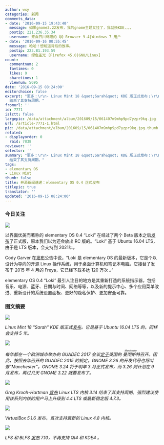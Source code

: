 ```yaml
---
author: wxy
categories: 新闻
comments_data:
- date: '2016-09-15 19:43:40'
  message: 如果gnome3.22发布，我的gnome主题又挂了，我就换KDE，，，，
  postip: 221.236.35.34
  username: 来自四川绵阳的 QQ Browser 9.4|Windows 7 用户
- date: '2016-09-16 00:55:45'
  message: 哈哈！想知道背后的故事。
  postip: 223.81.193.59
  username: 绿色圣光 [Firefox 45.0|GNU/Linux]
count:
  commentnum: 2
  favtimes: 0
  likes: 0
  sharetimes: 1
  viewnum: 5695
date: '2016-09-15 08:24:00'
editorchoice: false
excerpt: "更多：\r\n- Linux Mint 18 &quot;Sarah&quot; KDE 版正式发布；\r\n-  Linux LTS 内核 3.14
  结束了其支持周期。"
fromurl: ''
id: 7771
islctt: false
largepic: /data/attachment/album/201609/15/061407m9mhp9pd7yzpr9kq.jpg
url: /article-7771-1.html
pic: /data/attachment/album/201609/15/061407m9mhp9pd7yzpr9kq.jpg.thumb.jpg
related:
- displayorder: 0
  raid: 7838
reviewer: ''
selector: ''
summary: "更多：\r\n- Linux Mint 18 &quot;Sarah&quot; KDE 版正式发布；\r\n-  Linux LTS 内核 3.14
  结束了其支持周期。"
tags:
- elementary OS
- Linux Mint
thumb: false
title: 开源新闻速递：elementary OS 0.4 正式发布
titlepic: true
translator: ''
updated: '2016-09-15 08:24:00'
---
```


### 今日关注


![](/data/attachment/album/201609/15/061407m9mhp9pd7yzpr9kq.jpg)


以界面优美而著称的 elementary OS 0.4 “Loki” 在经过了两个 Beta 版本之后[发布](http://blog.elementary.io/post/147637979911/loki-04-stable-release)了正式版，原本我们以为还会放出 RC 版的。“Loki” 基于 Ubuntu 16.04 LTS，由于是 LTS 版本，会支持到 2021年。


Cody Garver 在[发布](http://blog.elementary.io/post/147637979911/loki-04-stable-release)公告中说，“Loki 是 elementary OS 的最新版本，它是个以设计为导向的开源 Linux 操作系统，用于桌面计算机和笔记本电脑。它接替了发布于 2015 年 4 月的 Freya，它已经下载多达 120 万次 。”


elementary OS 0.4 “Loki” 最引人注目的地方是其重新打造的系统指示器，包括音乐、电源、蓝牙、日期与时间、网络等等，以及新的提示中心、多个应用菜单改进、重新设计的系统设置面板、更好的隐私保护、更加安全可靠。


### 图文摘要


![](/data/attachment/album/201609/15/054848az997kc95qzuwuqd.jpg)


*Linux Mint 18 "Sarah" KDE 版正式[发布](http://blog.linuxmint.com/?p=3092)。它是基于 Ubuntu 16.04 LTS 的，同样会支持 5 年。*


![](/data/attachment/album/201609/15/055050mlzovchrfvv2rjph.jpg)


*每年都在一个欧洲城市举办的 GUADEC 2017 会议[定于](https://www.gnome.org/news/2016/09/guadec-2017/)英国的<ruby> 曼彻斯特 <rp>  （ </rp> <rt>  Manchester </rt> <rp>  ） </rp></ruby>召开。因此，按照去年召开的 GUADEC 2015 的规定，GNOME 3.26 的开发代号也将叫做“Manchester”。GNOME 3.24 将于明年 3 月正式发布，而 3.26 则计划在 9 月发布，再过几天 GNOME 3.22 就要发布了。*


![](/data/attachment/album/201609/15/060504hdsrdd6zl9ddylhc.jpg)


*Greg Kroah-Hartman [宣布](http://lkml.iu.edu/hypermail/linux/kernel/1609.1/02103.html) Linux LTS 内核 3.14 结束了其支持周期，强烈建议使用该系列内核的用户马上升级到 4.4 LTS 或最新稳定版 4.7.3。*


![](/data/attachment/album/201609/15/060941tbc1dgjj0j5rge5b.jpg)


*VirtualBox 5.1.6 发布，首次支持最新的 Linux 4.8 内核。*


![](/data/attachment/album/201609/15/061153s0rhkjb7rinij5nn.jpg)


*LFS 和 BLFS [发布](http://lists.linuxfromscratch.org/pipermail/lfs-support/2016-September/050372.html) 7.10，不再支持 Qt4 和 KDE4 。*